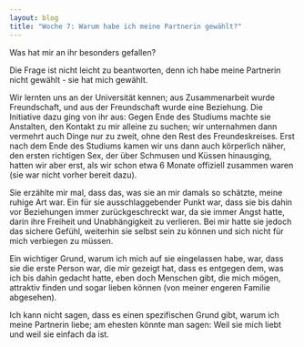 ```yaml
---
layout: blog
title: "Woche 7: Warum habe ich meine Partnerin gewählt?"
---
```


Was hat mir an ihr besonders gefallen?

Die Frage ist nicht leicht zu beantworten, denn ich habe meine Partnerin nicht gewählt - sie hat mich gewählt.

Wir lernten uns an der Universität kennen; aus Zusammenarbeit wurde Freundschaft, und aus der Freundschaft wurde eine Beziehung. Die Initiative dazu ging von ihr aus: Gegen Ende des Studiums machte sie Anstalten, den Kontakt zu mir alleine zu suchen; wir unternahmen dann vermehrt auch Dinge nur zu zweit, ohne den Rest des Freundeskreises. Erst nach dem Ende des Studiums kamen wir uns dann auch körperlich näher, den ersten richtigen Sex, der über Schmusen und Küssen hinausging, hatten wir aber erst, als wir schon etwa 6 Monate offiziell zusammen waren (sie war nicht vorher bereit dazu).

Sie erzählte mir mal, dass das, was sie an mir damals so schätzte, meine ruhige Art war. Ein für sie ausschlaggebender Punkt war, dass sie bis dahin vor Beziehungen immer zurückgeschreckt war, da sie immer Angst hatte, darin ihre Freiheit und Unabhängigkeit zu verlieren. Bei mir hatte sie jedoch das sichere Gefühl, weiterhin sie selbst sein zu können und sich nicht für mich verbiegen zu müssen.

Ein wichtiger Grund, warum ich mich auf sie eingelassen habe, war, dass sie die erste Person war, die mir gezeigt hat, dass es entgegen dem, was ich bis dahin gedacht hatte, eben doch Menschen gibt, die mich mögen, attraktiv finden und sogar lieben können (von meiner engeren Familie abgesehen).

Ich kann nicht sagen, dass es einen spezifischen Grund gibt, warum ich meine Partnerin liebe; am ehesten könnte man sagen: Weil sie mich liebt und weil sie einfach da ist.


